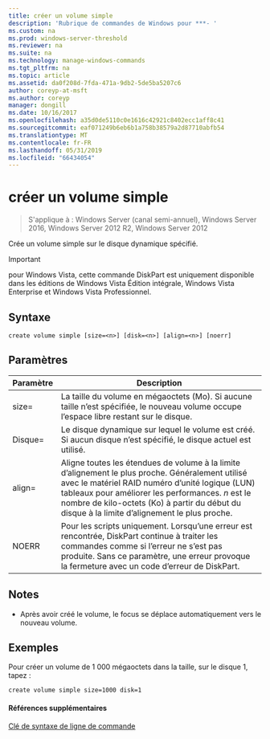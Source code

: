 ```yaml
---
title: créer un volume simple
description: 'Rubrique de commandes de Windows pour ***- '
ms.custom: na
ms.prod: windows-server-threshold
ms.reviewer: na
ms.suite: na
ms.technology: manage-windows-commands
ms.tgt_pltfrm: na
ms.topic: article
ms.assetid: da0f208d-7fda-471a-9db2-5de5ba5207c6
author: coreyp-at-msft
ms.author: coreyp
manager: dongill
ms.date: 10/16/2017
ms.openlocfilehash: a35d0de5110c0e1616c42921c8402ecc1aff8c41
ms.sourcegitcommit: eaf071249b6eb6b1a758b38579a2d87710abfb54
ms.translationtype: MT
ms.contentlocale: fr-FR
ms.lasthandoff: 05/31/2019
ms.locfileid: "66434054"
---
```

# <a name="create-volume-simple"></a>créer un volume simple

>S'applique à : Windows Server (canal semi-annuel), Windows Server 2016, Windows Server 2012 R2, Windows Server 2012

Crée un volume simple sur le disque dynamique spécifié.  
  
> [!IMPORTANT]  
> pour Windows Vista, cette commande DiskPart est uniquement disponible dans les éditions de Windows Vista Édition intégrale, Windows Vista Enterprise et Windows Vista Professionnel.  
  
  
  
## <a name="syntax"></a>Syntaxe  
  
```  
create volume simple [size=<n>] [disk=<n>] [align=<n>] [noerr]  
```  
  
## <a name="parameters"></a>Paramètres  
  
| Paramètre  |                                                                                                                            Description                                                                                                                            |
|------------|-------------------------------------------------------------------------------------------------------------------------------------------------------------------------------------------------------------------------------------------------------------------|
| size\=<n>  |                                                                  La taille du volume en mégaoctets \(Mo\). Si aucune taille n’est spécifiée, le nouveau volume occupe l’espace libre restant sur le disque.                                                                   |
| Disque\=<n>  |                                                                                Le disque dynamique sur lequel le volume est créé. Si aucun disque n’est spécifié, le disque actuel est utilisé.                                                                                |
| align\=<n> | Aligne toutes les étendues de volume à la limite d’alignement le plus proche. Généralement utilisé avec le matériel RAID numéro d’unité logique \(LUN\) tableaux pour améliorer les performances. *n* est le nombre de kilo-octets \(Ko\) à partir du début du disque à la limite d’alignement le plus proche. |
|   NOERR    |                               Pour les scripts uniquement. Lorsqu’une erreur est rencontrée, DiskPart continue à traiter les commandes comme si l’erreur ne s’est pas produite. Sans ce paramètre, une erreur provoque la fermeture avec un code d’erreur de DiskPart.                                |
  
## <a name="remarks"></a>Notes  
  
-   Après avoir créé le volume, le focus se déplace automatiquement vers le nouveau volume.  
  
## <a name="BKMK_examples"></a>Exemples  
Pour créer un volume de 1 000 mégaoctets dans la taille, sur le disque 1, tapez :  
  
```  
create volume simple size=1000 disk=1  
```  
  
#### <a name="additional-references"></a>Références supplémentaires  
[Clé de syntaxe de ligne de commande](command-line-syntax-key.md)  
  

  

